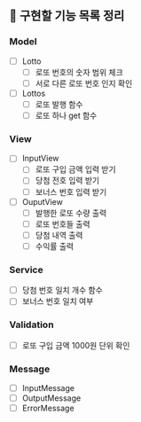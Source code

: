 ## 🚀 구현할 기능 목록 정리

### Model
- [ ] Lotto
  - [ ] 로또 번호의 숫자 범위 체크
  - [ ] 서로 다른 로또 번호 인지 확인
- [ ] Lottos
  - [ ] 로또 발행 함수
  - [ ] 로또 하나 get 함수
### View
- [ ] InputView
    - [ ] 로또 구입 금액 입력 받기
    - [ ] 당첨 전호 입력 받기
    - [ ] 보너스 번호 입력 받기
- [ ] OuputView
    - [ ] 발행한 로또 수량 출력
    - [ ] 로또 번호들 출력
    - [ ] 당첨 내역 출력
    - [ ] 수익률 출력
### Service
- [ ] 당첨 번호 일치 개수 함수
- [ ] 보너스 번호 일치 여부

### Validation
- [ ] 로또 구입 금액 1000원 단위 확인

### Message
- [ ] InputMessage
- [ ] OutputMessage
- [ ] ErrorMessage